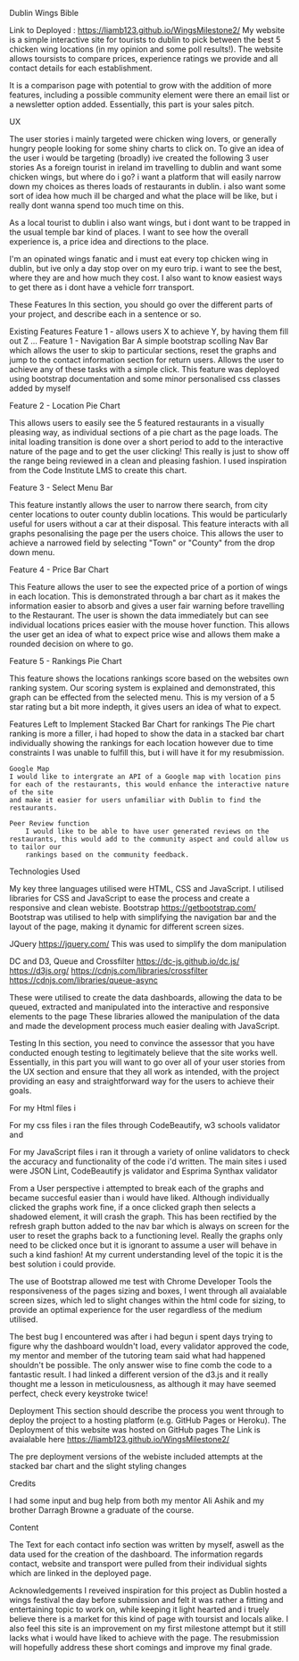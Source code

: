 Dublin Wings Bible

Link to Deployed : https://liamb123.github.io/WingsMilestone2/
My website is a simple interactive site for tourists to dublin to pick between the best 5 chicken wing locations (in my opinion and some poll results!).
The website allows toursists to compare prices, experience ratings we provide and all contact details for each establishment.

It is a comparison page with potential to grow with the addition of more features, including a possible community element were there an email list or a newsletter option added.
Essentially, this part is your sales pitch.

UX


The user stories i mainly targeted were chicken wing lovers, or generally hungry people looking for some shiny charts to click on.
To give an idea of the user i would be targeting (broadly) ive created the following 3 user stories
As a foreign tourist in ireland im travelling to dublin and want some chicken wings, but where do i go? i want a platform that will easily narrow down my choices as theres loads of restaurants in dublin. i also want some sort of idea how much ill be charged and what the place will be like, but i really dont wanna spend too much time on this.

As a local tourist to dublin i also want wings, but i dont want to be trapped in the usual temple bar kind of places. I want to see how the overall experience is, a price idea and directions to the place.

I'm an opinated wings fanatic and i must eat every top chicken wing in dublin, but ive only a day stop over on my euro trip. i want to see the best, where they are and how much they cost. I also want to know easiest ways to get there as i dont have a vehicle forr transport.

These 
Features
In this section, you should go over the different parts of your project, and describe each in a sentence or so.

Existing Features
Feature 1 - allows users X to achieve Y, by having them fill out Z
...
Feature 1 - Navigation Bar
A simple bootstrap scolling Nav Bar which allows the user to skip to particular sections, reset the graphs and jump to the contact information section for return users.
Allows the user to achieve any of these tasks with a simple click.
This feature was deployed using bootstrap documentation and some minor personalised css classes added by myself

Feature 2 - Location Pie Chart

This allows users to easily see the 5 featured restaurants in a visually pleasing way, as individual sections of a pie chart as the page loads. 
The inital loading transition is done over a short period to add to the interactive nature of the page and to get the user clicking!
This really is just to show off the range being reviewed in a clean and pleasing fashion.
I used inspiration from the Code Institute LMS to create this chart.

Feature 3 - Select Menu Bar

This feature instantly allows the user to narrow there search, from city center locations to outer county dublin locations.
This would be particularly useful for users without a car at their disposal. This feature interacts with all graphs pesonalising the page per the users
choice. This allows the user to achieve a narrowed field by selecting "Town" or "County" from the drop down menu.

Feature 4 - Price Bar Chart

This Feature allows the user to see the expected price of a portion of wings in each location. This is demonstrated through a bar chart as it makes the 
information easier to absorb and gives a user fair warning before travelling to the Restaurant.
The user is shown the data immediately but can see individual locations prices easier with the mouse hover function.
This allows the user get an idea of what to expect price wise and allows them make a rounded decision on where to go.

Feature 5 - Rankings Pie Chart

This feature shows the locations rankings score based on the websites own ranking system.
Our scoring system is explained and demonstrated, this graph can be effected from the selected menu.
This is my version of a 5 star rating but a bit more indepth, it gives users an idea of what to expect.


Features Left to Implement
Stacked Bar Chart for rankings
    The Pie chart ranking is more a filler, i had hoped to show the data in a stacked bar chart individually showing the rankings for each location
    however due to time constraints I was unable to fulfill this, but i will have it for my resubmission.
    
    Google Map
    I would like to intergrate an API of a Google map with location pins for each of the restaurants, this would enhance the interactive nature of the site
    and make it easier for users unfamiliar with Dublin to find the restaurants.
    
    Peer Review function
        I would like to be able to have user generated reviews on the restaurants, this would add to the community aspect and could allow us to tailor our
        rankings based on the community feedback.




Technologies Used

My key three languages utilised were HTML, CSS and  JavaScript.
I utilised libraries for CSS and JavaScript to ease the process and create a responsive and clean webiste.
Bootstrap
https://getbootstrap.com/
Bootstrap was utilised to help with simplifying the navigation bar and the layout of the page, making it dynamic for different screen sizes.

JQuery
https://jquery.com/
This was used to simplify the dom manipulation

DC and D3, Queue and Crossfilter
https://dc-js.github.io/dc.js/
https://d3js.org/
https://cdnjs.com/libraries/crossfilter
https://cdnjs.com/libraries/queue-async


These were utilised to create the data dashboards, allowing the data to be queued, extracted and manipulated into the interactive and responsive elements to the page
These libraries allowed the manipulation of the data and made the development process much easier dealing with JavaScript.


Testing
In this section, you need to convince the assessor that you have conducted enough testing to legitimately believe that the site works well. Essentially, in this part you will want to go over all of your user stories from the UX section and ensure that they all work as intended, with the project providing an easy and straightforward way for the users to achieve their goals.

For my Html files i 

For my css files i ran the files through CodeBeautify, w3 schools validator and 

For my JavaScript files i ran it through a variety of online validators to check the accuracy and functionality of the code i'd written.
The main sites i used were JSON Lint, CodeBeautify js validator and Esprima Synthax validator


From a User perspective i attempted to break each of the graphs and became succesful easier than i would have liked. 
Although individually clicked the graphs work fine, if a once clicked graph then selects a shadowed element, it will crash the graph.
This has been rectified by the refresh graph button added to the nav bar which is always on screen for the user to reset the graphs back to a functioning level.
Really the graphs only need to be clicked once but it is ignorant to assume a user will behave in such a kind fashion!
At my current understanding level of the topic it is the best solution i could provide.

The use of Bootstrap allowed me test with Chrome Developer Tools the responsiveness of the pages sizing and boxes,
I went through all avaialable screen sizes, which led to slight changes within the html code for sizing, to provide an optimal experience for the user regardless of the medium utilised.

The best bug I encountered was after i had begun i spent days trying to figure why the dashboard wouldn't load, every validator approved the code, my mentor and member of the tutoring team said what had happened 
shouldn't be possible.
The only answer wise to fine comb the code to a fantastic result. I had linked a different version of the d3.js and it really thought me a lesson in meticulousness, as although it may have seemed perfect,
check every keystroke twice!

Deployment
This section should describe the process you went through to deploy the project to a hosting platform (e.g. GitHub Pages or Heroku).
The Deployment of this website was hosted on GitHub pages 
The Link is avaialable here https://liamb123.github.io/WingsMilestone2/

The pre deployment versions of the webiste included attempts at the stacked bar chart and the slight styling changes

Credits

I had some input and bug help from both my mentor Ali Ashik and my brother Darragh Browne a graduate of the course.

Content

The Text for each contact info section was written by myself, aswell as the data used for the creation of the dashboard.
The information regards contact, website and transport were pulled from their individual sights which are linked in the deployed page.


Acknowledgements
I reveived inspiration for this project as Dublin hosted a wings festival the day before submission and felt it was rather a fitting and entertaining topic 
to work on, while keeping it light hearted and i truely believe there is a market for this kind of page with toursist and locals alike.
I also feel this site is an improvement on my first milestone attempt but it still lacks what i would have liked to achieve with the page.
The resubmission will hopefully address these short comings and improve my final grade.